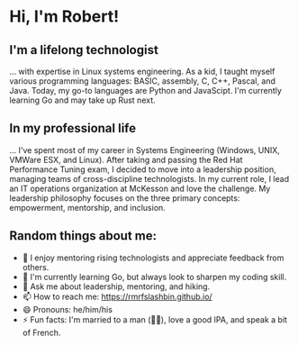 # Hi, I'm Robert!

## I'm a lifelong technologist 
... with expertise in Linux systems engineering. As a kid, I taught myself various programming languages: BASIC, assembly, C, C++, Pascal, and Java. Today, my go-to languages are Python and JavaScipt. I'm currently learning Go and may take up Rust next.

## In my professional life
... I've spent most of my career in Systems Engineering (Windows, UNIX, VMWare ESX, and Linux). After taking and passing the Red Hat Performance Tuning exam, I decided to move into a leadership position, managing teams of cross-discipline technologists. In my current role, I lead an IT operations organization at McKesson and love the challenge. My leadership philosophy focuses on the three primary concepts: empowerment, mentorship, and inclusion.

## Random things about me:
- 🤖 I enjoy mentoring rising technologists and appreciate feedback from others.
- 🌱 I'm currently learning Go, but always look to sharpen my coding skill.
- 💬 Ask me about leadership, mentoring, and hiking.
- 📫 How to reach me: https://rmrfslashbin.github.io/
- 😄 Pronouns: he/him/his
- ⚡ Fun facts: I'm married to a man (🏳️‍🌈), love a good IPA, and speak a bit of French.
